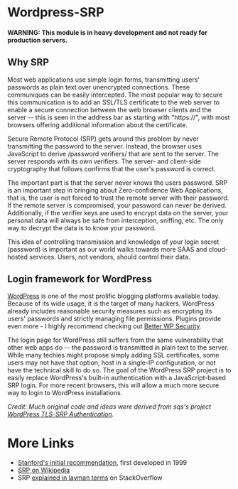 Wordpress-SRP
=============

#### WARNING: This module is in heavy development and not ready for production servers. 

Why SRP
--------------

Most web applications use simple login forms, transmitting users' passwords as plain text over unencrypted connections. These communiques can be easily intercepted. The most popular way to secure this communication is to add an SSL/TLS certificate to the web server to enable a secure connection between the web browser clients and the server -- this is seen in the address bar as starting with "https://", with most browsers offering additional information about the certificate.

Secure Remote Protocol (SRP) gets around this problem by never transmitting the password to the server. Instead, the browser uses JavaScript to derive /password verifiers/ that are sent to the server. The server responds with its own verifiers. The server- and client-side cryptography that follows confirms that the user's password is correct. 

The important part is that the server never knows the users password. SRP is an important step in bringing about Zero-confidence Web Applications, that is, the user is not forced to trust the remote server with their password. If the remote server is compromised, your password can never be derived. Additionally, if the verifier keys are used to encrypt data on the server, your personal data will always be safe from interception, sniffing, etc. The only way to decrypt the data is to know your password.

This idea of controlling transmission and knowledge of your login secret (password) is important as our world walks towards more SAAS and cloud-hosted services. Users, not vendors, should control their data.


Login framework for WordPress
---------------

[WordPress][wordpress] is one of the most prolific blogging platforms available today. Because of its wide usage, it is the target of many hackers. WordPress already includes reasonable security measures such as encrypting its users' passwords and strictly managing file permissions. Plugins provide even more - I highly recommend checking out [Better WP Security][wpsec].

The login page for WordPress still suffers from the same vulnerability that other web apps do -- the password is transmitted in plain text to the server. While many techies might propose simply adding SSL certificates, some users may not have that option, host in a single-IP configuration, or not have the technical skill to do so. The goal of the WordPress SRP project is to easily replace WordPress's built-in authentication with a JavaScript-based SRP login. For more recent browsers, this will allow a much more secure way to login to WordPress installations.

<em>Credit: Much original code and ideas were derived from sqs's project [WordPress TLS-SRP Authentication][ghtls].</em>


More Links
===============

* [Stanford's initial recommendation][stanford], first developed in 1999
* [SRP on Wikipedia][wiki]
* SRP [explained in layman terms][so] on StackOverflow


[wordpress]: http://wordpress.org/ "WordPress Blog Tool"
[wpsec]: http://wordpress.org/extend/plugins/better-wp-security/ "Better WP Security: WordPress Plugin"
[ghtls]: https://github.com/sqs/wordpress-tls-srp-authentication/ "WordPress TLS-SRP Authentication"
[stanford]: http://srp.stanford.edu/ "Stanford SRP Homepage"
[wiki]: http://en.wikipedia.org/wiki/Secure_Remote_Password_protocol "Secure Remote Password Protocol"
[so]: http://stackoverflow.com/questions/4638967/secure-remote-password-srp-in-laymen-terms "SRP in Laymen Terms"
